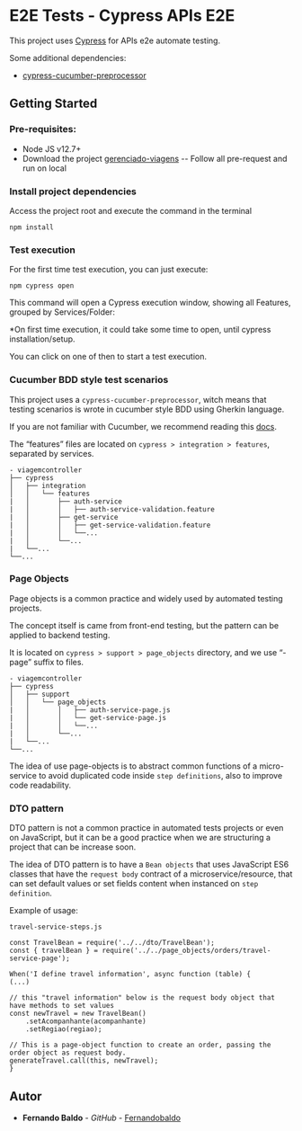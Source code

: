 # E2E Tests - Cypress APIs E2E

This project uses [Cypress](https://www.cypress.io) for APIs e2e automate testing.

Some additional dependencies:
- [cypress-cucumber-preprocessor](https://github.com/TheBrainFamily/cypress-cucumber-preprocessor)

## Getting Started

### Pre-requisites:

- Node JS v12.7+
- Download the project [gerenciado-viagens](https://github.com/AntonioMontanha/gerenciador-viagens)
-- Follow all pre-request and run on local

### Install project dependencies
Access the project root and execute the command in the terminal
```
npm install
```
### Test execution

For the first time test execution, you can just execute:

    npm cypress open

This command will open a Cypress execution window, showing all Features, grouped by Services/Folder:

*On first time execution, it could take some time to open, until cypress installation/setup.

You can click on one of then to start a test execution.


### Cucumber BDD style test scenarios

This project uses a `cypress-cucumber-preprocessor`, witch means that testing scenarios is wrote in cucumber style BDD using Gherkin language.

If you are not familiar with Cucumber, we recommend reading this [docs](https://cucumber.io/docs/guides/overview).

The “features” files are located on `cypress > integration > features`, separated by services.

	- viagemcontroller           
	├── cypress
	│   ├── integration
	│   │   └── features
	|   │       ├── auth-service
	|   │       │   ├── auth-service-validation.feature
	|   │       ├── get-service
    |   │       │   ├── get-service-validation.feature
    |   │       │   └──...
    |   │       └──...
    |   └──...
	└──...

### Page Objects

Page objects is a common practice and widely used by automated testing projects.

The concept itself is came from front-end testing, but the pattern can be applied to backend testing.

It is located on `cypress > support > page_objects` directory, and we use “-page” suffix to files.

	- viagemcontroller             
	├── cypress
	│   ├── support
	│   │   └── page_objects
	|   │       │   ├── auth-service-page.js
	|   │       │   └── get-service-page.js
    |   │       │   └──...
    |   │       └──...
    |   └──...
	└──...

The idea of use page-objects is to abstract common functions of a micro-service to avoid duplicated code inside `step definitions`, also to improve code readability.

### DTO pattern

DTO pattern is not a common practice in automated tests projects or even on JavaScript, but it can be a good practice when we are structuring a project that can be increase soon.

The idea of DTO pattern is to have a `Bean objects` that uses JavaScript ES6 classes that have the `request body` contract of a microservice/resource, that can set default values or set fields content when instanced on `step definition`.

Example of usage:

`travel-service-steps.js`

    const TravelBean = require('../../dto/TravelBean');
    const { travelBean } = require('../../page_objects/orders/travel-service-page');
    
    When('I define travel information', async function (table) {
    (...)
    
    // this "travel information" below is the request body object that have methods to set values
    const newTravel = new TravelBean()
        .setAcompanhante(acompanhante)
        .setRegiao(regiao);
    
    // This is a page-object function to create an order, passing the order object as request body.
    generateTravel.call(this, newTravel);
    }


## Autor

* **Fernando Baldo** - *GitHub* - [Fernandobaldo](https://github.com/Fernandobaldo)

